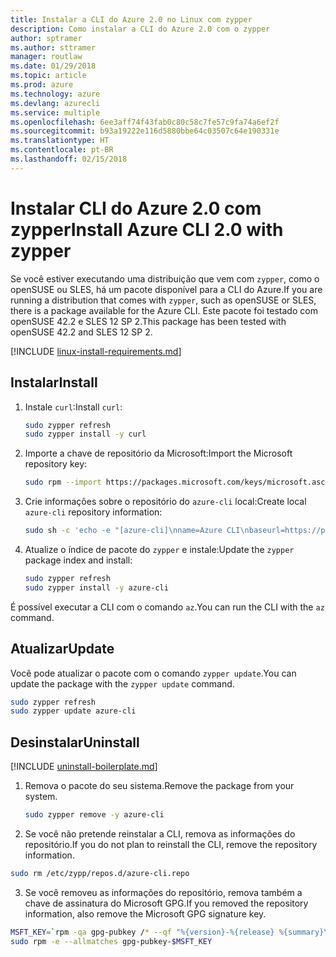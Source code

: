 ```yaml
---
title: Instalar a CLI do Azure 2.0 no Linux com zypper
description: Como instalar a CLI do Azure 2.0 com o zypper
author: sptramer
ms.author: sttramer
manager: routlaw
ms.date: 01/29/2018
ms.topic: article
ms.prod: azure
ms.technology: azure
ms.devlang: azurecli
ms.service: multiple
ms.openlocfilehash: 6ee3aff74f43fab0c80c58c7fe57c9fa74a6ef2f
ms.sourcegitcommit: b93a19222e116d5880bbe64c03507c64e190331e
ms.translationtype: HT
ms.contentlocale: pt-BR
ms.lasthandoff: 02/15/2018
---
```

# <a name="install-azure-cli-20-with-zypper"></a><span data-ttu-id="4c139-103">Instalar CLI do Azure 2.0 com zypper</span><span class="sxs-lookup"><span data-stu-id="4c139-103">Install Azure CLI 2.0 with zypper</span></span>

<span data-ttu-id="4c139-104">Se você estiver executando uma distribuição que vem com `zypper`, como o openSUSE ou SLES, há um pacote disponível para a CLI do Azure.</span><span class="sxs-lookup"><span data-stu-id="4c139-104">If you are running a distribution that comes with `zypper`, such as openSUSE or SLES, there is a package available for the Azure CLI.</span></span> <span data-ttu-id="4c139-105">Este pacote foi testado com openSUSE 42.2 e SLES 12 SP 2.</span><span class="sxs-lookup"><span data-stu-id="4c139-105">This package has been tested with openSUSE 42.2 and SLES 12 SP 2.</span></span>

[!INCLUDE [linux-install-requirements.md](includes/linux-install-requirements.md)]

## <a name="install"></a><span data-ttu-id="4c139-106">Instalar</span><span class="sxs-lookup"><span data-stu-id="4c139-106">Install</span></span>

1. <span data-ttu-id="4c139-107">Instale `curl`:</span><span class="sxs-lookup"><span data-stu-id="4c139-107">Install `curl`:</span></span>

   ```bash
   sudo zypper refresh
   sudo zypper install -y curl
   ```

2. <span data-ttu-id="4c139-108">Importe a chave de repositório da Microsoft:</span><span class="sxs-lookup"><span data-stu-id="4c139-108">Import the Microsoft repository key:</span></span>

   ```bash
   sudo rpm --import https://packages.microsoft.com/keys/microsoft.asc
   ```

3. <span data-ttu-id="4c139-109">Crie informações sobre o repositório do `azure-cli` local:</span><span class="sxs-lookup"><span data-stu-id="4c139-109">Create local `azure-cli` repository information:</span></span>

   ```bash
   sudo sh -c 'echo -e "[azure-cli]\nname=Azure CLI\nbaseurl=https://packages.microsoft.com/yumrepos/azure-cli\nenabled=1\ntype=rpm-md\ngpgcheck=1\ngpgkey=https://packages.microsoft.com/keys/microsoft.asc" > /etc/zypp/repos.d/azure-cli.repo'
   ```

4. <span data-ttu-id="4c139-110">Atualize o índice de pacote do `zypper` e instale:</span><span class="sxs-lookup"><span data-stu-id="4c139-110">Update the `zypper` package index and install:</span></span>

   ```bash
   sudo zypper refresh
   sudo zypper install -y azure-cli
   ```

<span data-ttu-id="4c139-111">É possível executar a CLI com o comando `az`.</span><span class="sxs-lookup"><span data-stu-id="4c139-111">You can run the CLI with the `az` command.</span></span>

## <a name="update"></a><span data-ttu-id="4c139-112">Atualizar</span><span class="sxs-lookup"><span data-stu-id="4c139-112">Update</span></span>

<span data-ttu-id="4c139-113">Você pode atualizar o pacote com o comando `zypper update`.</span><span class="sxs-lookup"><span data-stu-id="4c139-113">You can update the package with the `zypper update` command.</span></span>

```bash
sudo zypper refresh
sudo zypper update azure-cli
```

## <a name="uninstall"></a><span data-ttu-id="4c139-114">Desinstalar</span><span class="sxs-lookup"><span data-stu-id="4c139-114">Uninstall</span></span>

[!INCLUDE [uninstall-boilerplate.md](includes/uninstall-boilerplate.md)]

1. <span data-ttu-id="4c139-115">Remova o pacote do seu sistema.</span><span class="sxs-lookup"><span data-stu-id="4c139-115">Remove the package from your system.</span></span>

    ```bash
    sudo zypper remove -y azure-cli
    ```

2. <span data-ttu-id="4c139-116">Se você não pretende reinstalar a CLI, remova as informações do repositório.</span><span class="sxs-lookup"><span data-stu-id="4c139-116">If you do not plan to reinstall the CLI, remove the repository information.</span></span>

  ```bash
  sudo rm /etc/zypp/repos.d/azure-cli.repo
  ```

3. <span data-ttu-id="4c139-117">Se você removeu as informações do repositório, remova também a chave de assinatura do Microsoft GPG.</span><span class="sxs-lookup"><span data-stu-id="4c139-117">If you removed the repository information, also remove the Microsoft GPG signature key.</span></span>

  ```bash
  MSFT_KEY=`rpm -qa gpg-pubkey /* --qf "%{version}-%{release} %{summary}\n" | grep Microsoft | awk '{print $1}'`
  sudo rpm -e --allmatches gpg-pubkey-$MSFT_KEY
  ```

